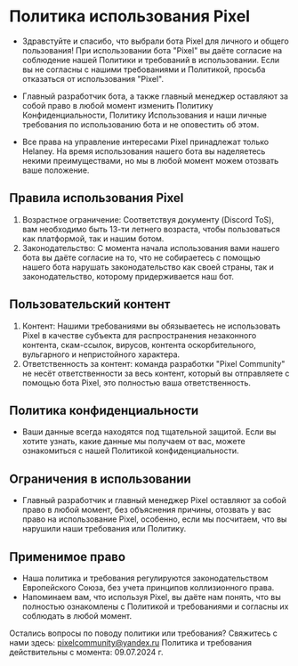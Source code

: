 # Политика использования Pixel
- Здравстуйте и спасибо, что выбрали бота Pixel для личного и общего пользования! При использовании бота "Pixel" вы даёте согласие на соблюдение нашей Политики и требований в использовании. Если вы не согласны с нашими требованиями и Политикой, просьба отказаться от использования "Pixel".
- Главный разработчик бота, а также главный менеджер оставляют за собой право в любой момент изменить Политику Конфиденциальности, Политику Использования и наши личные требования по использованию бота и не оповестить об этом.

- Все права на управление интересами Pixel принадлежат только Helaney. На время использования нашего бота вы наделяетесь некими преимуществами, но мы в любой момент можем отозвать ваше положение.

## Правила использования Pixel
1. Возрастное ограничение: Соответствуя документу (Discord ToS), вам необходимо быть 13-ти летнего возраста, чтобы пользоваться как платформой, так и нашим ботом.
2. Законодательство: С момента начала использования вами нашего бота вы даёте согласие на то, что не собираетесь с помощью нашего бота нарушать законодательство как своей страны, так и законодательство, которому придерживается наш бот.

## Пользовательский контент
1. Контент: Нашими требованиями вы обязываетесь не использовать Pixel в качестве субъекта для распространения незаконного контента, скам-ссылок, вирусов, контента оскорбительного, вульгарного и непристойного характера.
2. Ответственность за контент: команда разработки "Pixel Community" не несёт ответственности за весь контент, который вы отправляете с помощью бота Pixel, это полностью ваша ответственность.

## Политика конфиденциальности
- Ваши данные всегда находятся под тщательной защитой. Если вы хотите узнать, какие данные мы получаем от вас, можете ознакомиться с нашей Политикой конфиденциальности.

## Ограничения в использовании
- Главный разработчик и главный менеджер Pixel оставляют за собой право в любой момент, без объяснения причины, отозвать у вас право на использование Pixel, особенно, если мы посчитаем, что вы нарушили наши требования или Политику.

## Применимое право
- Наша политика и требования регулируются законодательством Европейского Союза, без учета принципов коллизионного права.
- Напоминаем вам, что используя Pixel, вы даёте нам понять, что вы полностью ознакомлены с Политикой и требованиями и согласны их соблюдать в любой момент.

Остались вопросы по поводу политики или требования? Свяжитесь с нами здесь: pixelcommunity@yandex.ru
Политика и требования действительны с момента: 09.07.2024 г.
